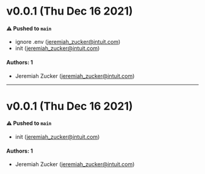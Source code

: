 # v0.0.1 (Thu Dec 16 2021)

#### ⚠️ Pushed to `main`

- ignore .env (jeremiah_zucker@intuit.com)
- init (jeremiah_zucker@intuit.com)

#### Authors: 1

- Jeremiah Zucker (jeremiah_zucker@intuit.com)

---

# v0.0.1 (Thu Dec 16 2021)

#### ⚠️ Pushed to `main`

- init (jeremiah_zucker@intuit.com)

#### Authors: 1

- Jeremiah Zucker (jeremiah_zucker@intuit.com)
